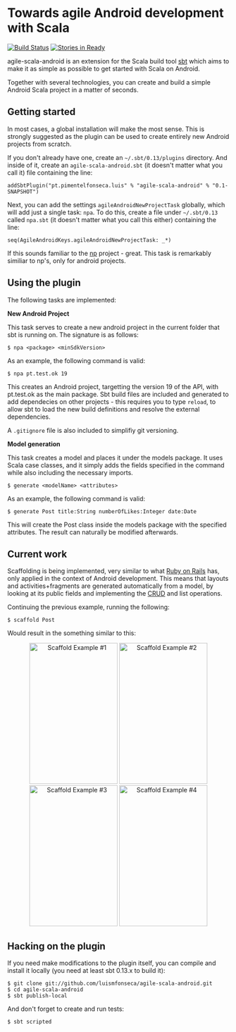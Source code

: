 # Towards agile Android development with Scala
[![Build Status](https://secure.travis-ci.org/luismfonseca/agile-scala-android.png?branch=master)](http://travis-ci.org/luismfonseca/agile-scala-android) [![Stories in Ready](https://badge.waffle.io/luismfonseca/agile-scala-android.png?label=ready&title=Ready)](https://waffle.io/luismfonseca/agile-scala-android)

agile-scala-android is an extension for the Scala build tool [sbt][] which aims to make it as simple as possible to get started with Scala on Android.

Together with several technologies, you can create and build a simple Android Scala project in a matter of seconds.

## Getting started

In most cases, a global installation will make the most sense. This is strongly suggested as the plugin can be used to create entirely new Android projects from scratch.

If you don't already have one, create an `~/.sbt/0.13/plugins` directory. And inside of it, create an `agile-scala-android.sbt` (it doesn't matter what you call it) file containing the line:

    addSbtPlugin("pt.pimentelfonseca.luis" % "agile-scala-android" % "0.1-SNAPSHOT")
    
Next, you can add the settings `agileAndroidNewProjectTask` globally, which will add just a single task: `npa`. To do this, create a file under `~/.sbt/0.13` called `npa.sbt` (it doesn't matter what you call this either) containing the line:

    seq(AgileAndroidKeys.agileAndroidNewProjectTask: _*)

If this sounds familiar to the [np][] project - great. This task is remarkably similiar to np's, only for android projects.

## Using the plugin
The following tasks are implemented:

**New Android Project**

This task serves to create a new android project in the current folder that sbt is running on. The signature is as follows:

    $ npa <package> <minSdkVersion>

As an example, the following command is valid:

    $ npa pt.test.ok 19

This creates an Android project, targetting the version 19 of the API, with pt.test.ok as the main package. Sbt build files are included and generated to add dependecies on other projects - this requires you to type `reload`, to allow sbt to load the new build definitions and resolve the external dependencies.

A `.gitignore` file is also included to simplifiy git versioning.

**Model generation**

This task creates a model and places it under the models package. It uses Scala case classes, and it simply adds the fields specified in the command while also including the necessary imports.

    $ generate <modelName> <attributes>

As an example, the following command is valid:

    $ generate Post title:String numberOfLikes:Integer date:Date

This will create the Post class inside the models package with the specified attributes. The result can naturally be modified afterwards. 

## Current work

Scaffolding is being implemented, very similar to what [Ruby on Rails][] has, only applied in the context of Android development. This means that layouts and activities+fragments are generated automatically from a model, by looking at its public fields and implementing the [CRUD][] and list operations.

Continuing the previous example, running the following:

    $ scaffold Post

Would result in the something similar to this:


<p align="center">
  <img alt="Scaffold Example #1" src="http://paginas.fe.up.pt/~ei10139/pdis/_media/media-20140310_1_.png?cache=" height="320" width="200"><span> </span>
  <img alt="Scaffold Example #2" src="http://paginas.fe.up.pt/~ei10139/pdis/_media/media-20140310_2_.png?cache=" height="320" width="200"><span> </span>
  <img alt="Scaffold Example #3" src="http://paginas.fe.up.pt/~ei10139/pdis/_media/media-20140310_3_.png?cache=" height="320" width="200"><span> </span>
  <img alt="Scaffold Example #4" src="http://paginas.fe.up.pt/~ei10139/pdis/_media/media-20140310_4_.png?cache=" height="320" width="200">
</p>

## Hacking on the plugin

If you need make modifications to the plugin itself, you can compile and install it locally (you need at least sbt 0.13.x to build it):

    $ git clone git://github.com/luismfonseca/agile-scala-android.git
    $ cd agile-scala-android
    $ sbt publish-local

And don't forget to create and run tests:

    $ sbt scripted


[sbt]: https://github.com/harrah/xsbt/wiki
[np]: https://github.com/softprops/np
[Ruby on Rails]: http://rubyonrails.org
[CRUD]: http://en.wikipedia.org/wiki/Create,_read,_update_and_delete

